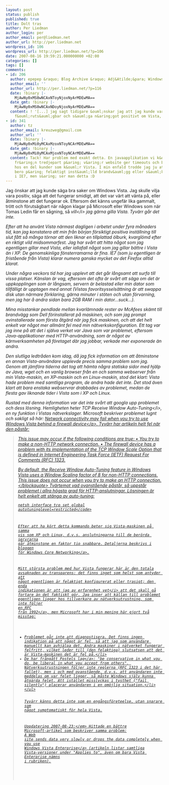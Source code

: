 ```yaml
---
layout: post
status: publish
published: true
title: Dolt tras
author: Per Liedman
author_login: per
author_email: per@liedman.net
author_url: http://per.liedman.net
wordpress_id: 106
wordpress_url: http://per.liedman.net/?p=106
date: 2007-08-16 19:59:21.000000000 +02:00
categories: []
tags: []
comments:
- id: 206
  author: epepep &raquo; Blog Archive &raquo; Adj&Atilde;&para; Windows, hej Ubuntu
  author_email: ''
  author_url: http://per.liedman.net/?p=116
  date: !binary |-
    MjAwNy0xMS0wNCAxNToyNjoxNyArMDEwMA==
  date_gmt: !binary |-
    MjAwNy0xMS0wNCAxNDoyNjoxNyArMDEwMA==
  content: ! '[...] jag sagt tidigare &ouml;nskar jag att jag kunde vara lite mindre
    f&ouml;ruts&auml;gbar och s&auml;ga n&aring;got positivt om Vista, men [...]'
- id: 341
  author: tz
  author_email: kreuzweg@gmail.com
  author_url: ''
  date: !binary |-
    MjAwNy0xMi0yMCAxMzoxNToyNCArMDEwMA==
  date_gmt: !binary |-
    MjAwNy0xMi0yMCAxMjoxNToyNCArMDEwMA==
  content: Tack! Har problem med exakt detta. En javaapplikation vi k&ouml;per in
    fr&aring;n tredjepart p&aring; v&aring;r website ger timeouts och browserh&auml;ngningar
    hos en del kunder som k&ouml;r Vista. I min enfald trodde jag ju att det kunde
    bero p&aring; felaktigt inst&auml;lld brandv&auml;gg eller s&auml;kerhetspolicies
    i IE7, men s&aring; ser man detta :D
---
```

Jag &ouml;nskar att jag kunde s&auml;ga bra saker om Windows Vista. Jag skulle vilja vara positiv, s&auml;ga att det fungerar smidigt, att det var v&auml;rt att v&auml;nta p&aring;, eller &aring;tminstone att det fungerar ok. Eftersom det k&auml;nns ungef&auml;r lika gammalt, tr&ouml;tt och f&ouml;ruts&auml;gbart n&auml;r n&aring;gon klagar p&aring; Microsoft eller Windows som n&auml;r Tomas Ledin f&aring;r en s&aring;gning, s&aring; <i>vill<&#47;i> jag g&auml;rna gilla Vista. Tyv&auml;rr g&aring;r det inte.

Efter att ha anv&auml;nt Vista n&auml;rmast dagligen i arbetet under fyra m&aring;naders tid, kan jag konstatera att min fr&aring;n b&ouml;rjan f&ouml;rsiktigt positiva inst&auml;llning till slut f&aring;tt s&aring; m&aring;nga t&ouml;rnar att den liknar en tillplattad &ouml;lburk, kvargl&ouml;md efter en riktigt vild midsommarfest. Jag har sv&aring;rt att hitta n&aring;got som jag egentligen gillar med Vista, eller iallafall n&aring;got som jag gillar b&auml;ttre i Vista &auml;n i XP. De genomskinliga f&ouml;nsterramarna &auml;r fina. IE7 (som ju egentligen &auml;r frist&aring;ende fr&aring;n Vista) klarar numera ganska mycket av det Firefox alltid klarat.

Under n&aring;gra veckors tid har jag upplevt att det g&aring;r l&aring;ngsamt att surfa till vissa platser. K&auml;nslan &auml;r vag, eftersom det ofta &auml;r sv&aring;rt att s&auml;ga om det &auml;r uppkopplingen som &auml;r l&aring;ngsam, servern &auml;r belastad eller min dator som tillf&auml;lligt &auml;r upptagen med annat (Vistas favoritsyssels&auml;ttning &auml;r att swappa disk utan n&auml;rmare f&ouml;rklaring, g&auml;rna minuter i st&ouml;ten och utan f&ouml;rvarning, men jag har &aring; andra sidan bara 2GB RAM i min dator...suck...).

Mina misstankar pendlade mellan kvarl&auml;mnade rester av McAfees sk&auml;mt till brandv&auml;gg som Dell f&ouml;rinstallerat p&aring; maskinen, och som jag prompt avinstallerade som f&ouml;rsta &aring;tg&auml;rd n&auml;r jag fick maskinen, och att det helt enkelt var n&aring;got mer allm&auml;nt fel med min n&auml;tverkskonfiguration. Ett tag var jag inne p&aring; att det i sj&auml;lva verket var Java som var problemet, eftersom Java-applikationer med HTTP-anv&auml;ndning, som &auml;r n&aring;got av k&auml;rnverksamheten p&aring; f&ouml;retaget d&auml;r jag jobbar, verkade mer exponerade &auml;n andra.

Den slutliga ledtr&aring;den kom idag, d&aring; jag fick information om att &aring;tminstone en annan Vista-anv&auml;ndare upplevde precis samma problem som jag. Genom att j&auml;mf&ouml;ra tiderna det tog att h&auml;mta n&aring;gra statiska sidor med hj&auml;lp av Java, wget och en vanlig browser fr&aring;n en och samma webserver fr&aring;n min Vista-maskin, en XP-maskin och en Linux-maskin, stod det klart: Vista hade problem med samtliga program, de andra hade det inte. Det stod &auml;ven klart att bara enstaka webservrar drabbades av problemet, medan de flesta gav liknande tider i Vista som i XP och Linux.

Rustad med denna information var det inte sv&aring;rt att googla upp problemet och dess l&ouml;sning. Hemligheten heter <i>TCP Receive Window Auto-Tuning<&#47;i>, en ny funktion i Vistas n&auml;tverkslager. Microsoft beskriver problemet lugnt och sakligt s&aring; h&auml;r: <a href="http:&#47;&#47;support.microsoft.com&#47;kb&#47;934430">Network connectivity may fail when you try to use Windows Vista behind a firewall device<&#47;a>. Tyv&auml;rr har artikeln helt fel n&auml;r den p&aring;st&aring;r:
<blockquote>
This issue may occur if the following conditions are true:
&bull;	You try to make a non-HTTP network connection.
&bull;	The firewall device has a problem with its implementation of the TCP Window Scale Option that is defined in Internet Engineering Task Force (IETF) Request For Comments (RFC) 1323.

By default, the Receive Window Auto-Tuning feature in Windows Vista uses a Window Scaling factor of 8 for non-HTTP connections. This issue does not occur when you try to make an HTTP connection.<&#47;blockquote>
Tv&auml;rtemot vad ovanst&aring;ende p&aring;st&aring;r, s&aring; uppst&aring;r problemet i allra h&ouml;gsta grad f&ouml;r HTTP-anslutningar. L&ouml;sningen &auml;r helt enkelt att st&auml;nga av auto-tuning:

<code>netsh interface tcp set global autotuninglevel=restricted<&#47;code>

Efter att ha k&ouml;rt detta kommando beter sig Vista-maskinen p&aring; samma vis som XP och Linux, d.v.s. anslutningarna till de ber&ouml;rda servrarna g&aring;r &aring;tminstone en faktor tio snabbare. Detaljerna beskrivs i <a href="http:&#47;&#47;blogs.msdn.com&#47;wndp&#47;archive&#47;2007&#47;07&#47;05&#47;receive-window-auto-tuning-on-vista.aspx">bloggen f&ouml;r Windows Core Networking<&#47;a>.

Mitt st&ouml;rsta problem med hur Vista fungerar h&auml;r &auml;r den totala avsaknaden av transparens: det finns inget som helst som antyder att n&aring;got egentligen &auml;r felaktigt konfigurerat eller trasigt; den enda indikationen &auml;r att jag av erfarenhet <i>vet<&#47;i> att det skall g&aring; fortare &auml;n det faktiskt g&ouml;r. Jag inser att k&auml;llan till problemet egentligen ligger hos tillverkare av n&auml;tverksutrustning, som inte f&ouml;ljer en <a href="http:&#47;&#47;www.ietf.org&#47;rfc&#47;rfc1323.txt">RFC fr&aring;n 1992<&#47;a>, men Microsoft har i min mening h&auml;r gjort tv&aring; misstag:
<ul>
<li>Problemet g&aring;r inte att diagnostisera. Det finns ingen indikation p&aring; att n&aring;got &auml;r fel, s&aring; att jag som anv&auml;ndare manuellt kan avhj&auml;lpa det. Andra maskiner i n&auml;tverket fungerar felfritt, vilket leder till (den felaktiga) slutsatsen att det &auml;r Vista-maskinen det &auml;r fel p&aring;.<&#47;li>
<li>De har fr&aring;ng&aring;tt <a href="http:&#47;&#47;en.wikipedia.org&#47;wiki&#47;Jon_Postel#Postel.27s_Law">Postels lag<&#47;a>: "be conservative in what you do, be liberal in what you accept from others". N&auml;tverksutrustningen f&ouml;ljer inte reglerna (RFC 1323 i det h&auml;r fallet), men i och med ovanst&aring;ende, d.v.s. att anv&auml;ndaren inte meddelas om var felet ligger, s&aring; m&aring;ste Windows sj&auml;lv kunna &aring;tg&auml;rda felet. Att ist&auml;llet misslyckas i tysthet ("fail silently") placerar anv&auml;ndaren i en om&ouml;jlig situation.<&#47;li>
<&#47;ul>

Tyv&auml;rr k&auml;nns detta inte som en eng&aring;ngsf&ouml;reteelse, utan snarare som n&aring;got symptomatiskt f&ouml;r hela Vista.

<em>Uppdatering 2007-08-23:<&#47;em> Hittade en b&auml;ttre Microsoft-artikel som beskriver samma problem: <a href="http:&#47;&#47;support.microsoft.com&#47;kb&#47;929868">A Web site sends data very slowly or drops the data completely when you use Windows Vista Enterprise<&#47;a> (artikeln listar samtliga Vista-versioner under "Applies to", &auml;ven om bara Vista Enterprise n&auml;mns i rubriken).
